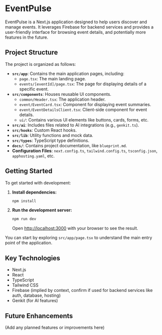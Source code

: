 # EventPulse

EventPulse is a Next.js application designed to help users discover and manage events. It leverages Firebase for backend services and provides a user-friendly interface for browsing event details, and potentially more features in the future.

## Project Structure

The project is organized as follows:

*   **`src/app`**: Contains the main application pages, including:
    *   `page.tsx`: The main landing page.
    *   `events/[eventId]/page.tsx`: The page for displaying details of a specific event.
*   **`src/components`**: Houses reusable UI components.
    *   `common/Header.tsx`: The application header.
    *   `event/EventCard.tsx`: Component for displaying event summaries.
    *   `event/EventDetailsClient.tsx`: Client-side component for event details.
    *   `ui/`: Contains various UI elements like buttons, cards, forms, etc.
*   **`src/ai`**: Includes files related to AI integrations (e.g., `genkit.ts`).
*   **`src/hooks`**: Custom React hooks.
*   **`src/lib`**: Utility functions and mock data.
*   **`src/types`**: TypeScript type definitions.
*   **`docs/`**: Contains project documentation, like `blueprint.md`.
*   **Configuration Files**: `next.config.ts`, `tailwind.config.ts`, `tsconfig.json`, `apphosting.yaml`, etc.

## Getting Started

To get started with development:

1.  **Install dependencies:**
    ```bash
    npm install
    ```
2.  **Run the development server:**
    ```bash
    npm run dev
    ```
    Open [http://localhost:3000](http://localhost:3000) with your browser to see the result.

You can start by exploring `src/app/page.tsx` to understand the main entry point of the application.

## Key Technologies

*   Next.js
*   React
*   TypeScript
*   Tailwind CSS
*   Firebase (implied by context, confirm if used for backend services like auth, database, hosting)
*   Genkit (for AI features)

## Future Enhancements

(Add any planned features or improvements here)
